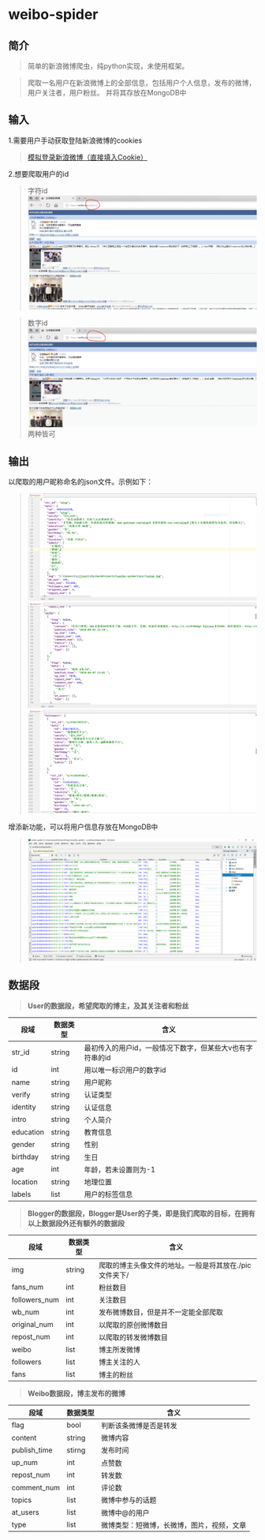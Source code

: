 # weibo-spider

## 简介
>简单的新浪微博爬虫，纯python实现，未使用框架。

>爬取一名用户在新浪微博上的全部信息，包括用户个人信息，发布的微博，用户关注者，用户粉丝。
并将其存放在MongoDB中

## 输入
1.需要用户手动获取登陆新浪微博的cookies 
>[模拟登录新浪微博（直接填入Cookie）](https://www.douban.com/note/264976536/?start=0#32893498)

2.想要爬取用户的id
>字符id ![字符id](./screen_shot/字符id.PNG)

>数字id ![数字id](./screen_shot/数字id.PNG)
两种皆可
## 输出
以爬取的用户昵称命名的json文件。示例如下：
>![json1](./screen_shot/json1.PNG)
>![json2](./screen_shot/json2.PNG)
>![json3](./screen_shot/json3.PNG)

增添新功能，可以将用户信息存放在MongoDB中
>![mongodb](./screen_shot/mongodb.PNG)
## 数据段
>**User的数据段，希望爬取的博主，及其关注者和粉丝**

| 段域 | 数据类型 | 含义 | 
|-------------|-------------|------------|
| str_id | string | 最初传入的用户id，一般情况下数字，但某些大v也有字符串的id |
| id | int | 用以唯一标识用户的数字id | 
| name | string | 用户昵称|
| verify | string | 认证类型 | 
| identity | string | 认证信息 | 
| intro | string | 个人简介 | 
| education | string | 教育信息 |
| gender | string  | 性别 | 
| birthday | string | 生日 | 
| age | int | 年龄，若未设置则为-1 |
| location | string | 地理位置 |
| labels | list | 用户的标签信息|
>**Blogger的数据段，Blogger是User的子类，即是我们爬取的目标，在拥有以上数据段外还有额外的数据段**

|段域|数据类型|含义|
|----------|----------|---------|
| img | string | 爬取的博主头像文件的地址。一般是将其放在./pic文件夹下/
| fans_num | int | 粉丝数目 | 
| followers_num | int | 关注数目 | 
| wb_num | int | 发布微博数目，但是并不一定能全部爬取 | 
| original_num | int | 以爬取的原创微博数目 | 
| repost_num | int | 以爬取的转发微博数目 | 
| weibo | list | 博主所发微博
| followers | list | 博主关注的人 |
| fans | list |博主的粉丝|  

 >**Weibo数据段，博主发布的微博**
 
| 段域 | 数据类型 | 含义 |
|------|-------|------|
| flag | bool | 判断该条微博是否是转发 |
| content | string | 微博内容 |
| publish_time | stirng | 发布时间 |
| up_num | int | 点赞数 |
| repost_num | int | 转发数 |
| comment_num | int | 评论数 |
| topics | list | 微博中参与的话题 |
| at_users | list | 微博中@的用户 |
|type | list | 微博类型：短微博，长微博，图片，视频，文章|

